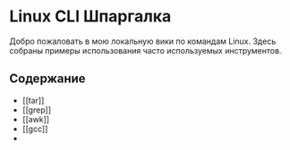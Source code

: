 # Linux CLI Шпаргалка

Добро пожаловать в мою локальную вики по командам Linux. Здесь собраны примеры использования часто используемых инструментов.

## Содержание

* [[tar]]
* [[grep]]
* [[awk]]
* [[gcc]]
* 
